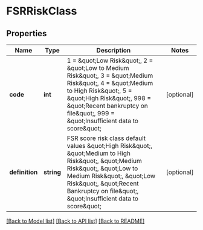 # FSRRiskClass

## Properties
Name | Type | Description | Notes
------------ | ------------- | ------------- | -------------
**code** | **int** | 1 &#x3D; \&quot;Low Risk\&quot;, 2 &#x3D; \&quot;Low to Medium Risk\&quot;, 3 &#x3D; \&quot;Medium Risk\&quot;, 4 &#x3D; \&quot;Medium to High Risk\&quot;, 5 &#x3D; \&quot;High Risk\&quot;, 998 &#x3D; \&quot;Recent bankruptcy on file\&quot;, 999 &#x3D; \&quot;Insufficient data to score\&quot; | [optional] 
**definition** | **string** | FSR score risk class default values \&quot;High Risk\&quot;, \&quot;Medium to High Risk\&quot;, \&quot;Medium Risk\&quot;, \&quot;Low to Medium Risk\&quot;, \&quot;Low Risk\&quot;, \&quot;Recent Bankruptcy on file\&quot;, \&quot;Insufficient data to score\&quot; | [optional] 

[[Back to Model list]](../README.md#documentation-for-models) [[Back to API list]](../README.md#documentation-for-api-endpoints) [[Back to README]](../README.md)


